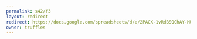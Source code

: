 ```yaml
---
permalink: s42/f3
layout: redirect
redirect: https://docs.google.com/spreadsheets/d/e/2PACX-1vRdBSQChAY-MUNUeKqBWy00boDQYBj3IeqBb-xa63DTEe63KlEGdi37nSW67ipPv4XcK-cVObT-5BEy/pubhtml
owner: truffles
---
```

